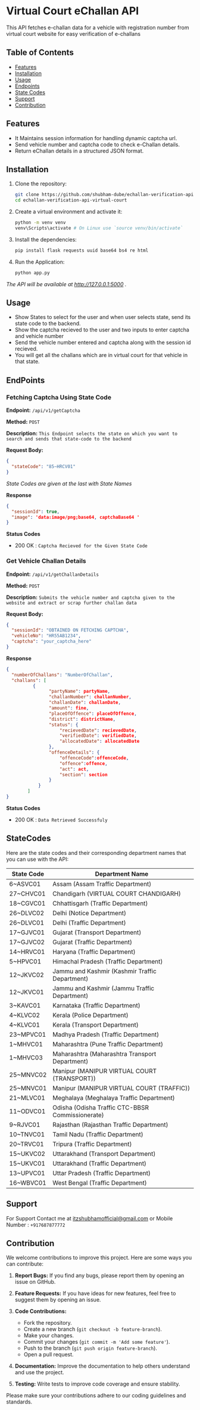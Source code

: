 # Virtual Court eChallan API

This API fetches e-challan data for a vehicle with registration number from virtual court website for easy verification of e-challans

## Table of Contents

- [Features](#Features)
- [Installation](#Installation)
- [Usage](#Usage)
- [Endpoints](#EndPoints)
- [State Codes](#StateCodes)
- [Support](#Support)
- [Contribution](#Contribution)

## Features

- It Maintains session information for handling dynamic captcha url.
- Send vehicle number and captcha code to check e-Challan details.
- Return eChallan details in a structured JSON format.

## Installation

1. Clone the repository:

   ```bash
   git clone https://github.com/shubham-dube/echallan-verification-api-virtual-court.git
   cd echallan-verification-api-virtual-court
   
2. Create a virtual environment and activate it:
   ```bash
   python -m venv venv
   venv\Scripts\activate # On Linux use `source venv/bin/activate`
   
3. Install the dependencies:
   ```bash
   pip install flask requests uuid base64 bs4 re html

4. Run the Application:
   ```bash
   python app.py
 *The API will be available at http://127.0.0.1:5000 .*
 
## Usage
- Show States to select for the user and when user selects state, send its state code to the backend.
- Show the captcha recieved to the user and two inputs to enter captcha and vehicle number
- Send the vehicle number entered and captcha along with the session id recieved.
- You will get all the challans which are in virtual court for that vehicle in that state.
  
## EndPoints

### Fetching Captcha Using State Code

**Endpoint:** `/api/v1/getCaptcha`

**Method:** `POST`

**Description:** `This Endpoint selects the state on which you want to search and sends that state-code to the backend`

**Request Body:**
```json
{
  "stateCode": "85~HRCV01"
}
```
*State Codes are given at the last with State Names*

**Response**
```json
{
  "sessionId": true,
  "image": 'data:image/png;base64, captchaBase64 '
}
```
**Status Codes**
- 200 OK : `Captcha Recieved for the Given State Code`

### Get Vehicle Challan Details

**Endpoint:** `/api/v1/getChallanDetails`

**Method:** `POST`

**Description:** `Submits the vehicle number and captcha given to the website and extract or scrap further challan data`

**Request Body:**
```json
{
  "sessionId": "OBTAINED ON FETCHING CAPTCHA",
  "vehicleNo": "HR55AB1234",
  "captcha": "your_captcha_here"
}
```
**Response**
```json
{
  "numberOfChallans": "NumberOfChallan",
  "challans": [
          {
                "partyName": partyName,
                "challanNumber": challanNumber,
                "challanDate": challanDate,
                "amount": fine,
                "placeOfOffence": placeOfOffence,
                "district": districtName,
                "status": {
                    "recievedDate": recievedDate,
                    "verifiedDate": verifiedDate,
                    "allocatedDate": allocatedDate
                },
                "offenceDetails": {
                    "offenceCode":offenceCode,
                    "offence":offence,
                    "act": act,
                    "section": section
                }
            }
        ]
}
```
**Status Codes**
- 200 OK : `Data Retrieved Successfuly`
  
## StateCodes
Here are the state codes and their corresponding department names that you can use with the API:

| State Code            | Department Name                                  |
|-----------------------|--------------------------------------------------|
| 6~ASVC01              | Assam (Assam Traffic Department)                 |
| 27~CHVC01             | Chandigarh (VIRTUAL COURT CHANDIGARH)            |
| 18~CGVC01             | Chhattisgarh (Traffic Department)                |
| 26~DLVC02             | Delhi (Notice Department)                        |
| 26~DLVC01             | Delhi (Traffic Department)                       |
| 17~GJVC01             | Gujarat (Transport Department)                   |
| 17~GJVC02             | Gujarat (Traffic Department)                     |
| 14~HRVC01             | Haryana (Traffic Department)                     |
| 5~HPVC01              | Himachal Pradesh (Traffic Department)            |
| 12~JKVC02             | Jammu and Kashmir (Kashmir Traffic Department)   |
| 12~JKVC01             | Jammu and Kashmir (Jammu Traffic Department)     |
| 3~KAVC01              | Karnataka (Traffic Department)                   |
| 4~KLVC02              | Kerala (Police Department)                       |
| 4~KLVC01              | Kerala (Transport Department)                    |
| 23~MPVC01             | Madhya Pradesh (Traffic Department)              |
| 1~MHVC01              | Maharashtra (Pune Traffic Department)            |
| 1~MHVC03              | Maharashtra (Maharashtra Transport Department)   |
| 25~MNVC02             | Manipur (MANIPUR VIRTUAL COURT (TRANSPORT))      |
| 25~MNVC01             | Manipur (MANIPUR VIRTUAL COURT (TRAFFIC))        |
| 21~MLVC01             | Meghalaya (Meghalaya Traffic Department)         |
| 11~ODVC01             | Odisha (Odisha Traffic CTC-BBSR Commissionerate) |
| 9~RJVC01              | Rajasthan (Rajasthan Traffic Department)         |
| 10~TNVC01             | Tamil Nadu (Traffic Department)                  |
| 20~TRVC01             | Tripura (Traffic Department)                     |
| 15~UKVC02             | Uttarakhand (Transport Department)               |
| 15~UKVC01             | Uttarakhand (Traffic Department)                 |
| 13~UPVC01             | Uttar Pradesh (Traffic Department)               |
| 16~WBVC01             | West Bengal (Traffic Department)                 |


## Support
For Support Contact me at itzshubhamofficial@gmail.com
or Mobile Number : `+917687877772`

## Contribution

We welcome contributions to improve this project. Here are some ways you can contribute:

1. **Report Bugs:** If you find any bugs, please report them by opening an issue on GitHub.
2. **Feature Requests:** If you have ideas for new features, feel free to suggest them by opening an issue.
3. **Code Contributions:** 
    - Fork the repository.
    - Create a new branch (`git checkout -b feature-branch`).
    - Make your changes.
    - Commit your changes (`git commit -m 'Add some feature'`).
    - Push to the branch (`git push origin feature-branch`).
    - Open a pull request.

4. **Documentation:** Improve the documentation to help others understand and use the project.
5. **Testing:** Write tests to improve code coverage and ensure stability.

Please make sure your contributions adhere to our coding guidelines and standards.
